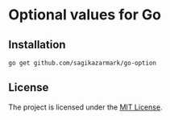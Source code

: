 # Optional values for Go


## Installation

```shell
go get github.com/sagikazarmark/go-option
```


## License

The project is licensed under the [MIT License](LICENSE).
